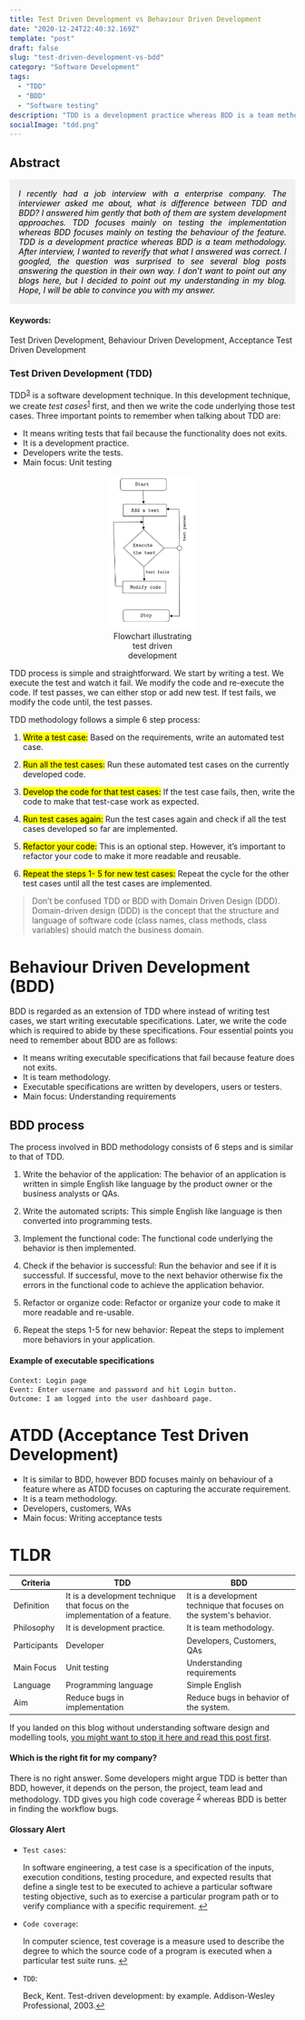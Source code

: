 ```yaml
---
title: Test Driven Development vs Behaviour Driven Development
date: "2020-12-24T22:40:32.169Z"
template: "post"
draft: false
slug: "test-driven-development-vs-bdd"
category: "Software Development"
tags:
  - "TDD"
  - "BDD"
  - "Software testing"
description: "TDD is a development practice whereas BDD is a team methodology. After interview, I wanted to reverify that what I answered was correct."
socialImage: "tdd.png"
---
```


## Abstract

<div class="abstract" style="background-color: #f1f0f0; color: rgba(0, 0, 0, 1); padding: 1rem;font-style: italic;text-align: justify;">
I recently had a job interview with a enterprise company. The interviewer asked me about, what is difference between TDD and BDD? I answered him gently that both of them are system development approaches. TDD focuses mainly on testing the implementation whereas BDD focuses mainly on testing the behaviour of the feature. TDD is a development practice whereas BDD is a team methodology. After interview, I wanted to reverify that what I answered was correct. I googled, the question was surprised to see several blog posts answering the question in their own way. I don’t want to point out any blogs here, but I decided to point out my understanding in my blog. Hope, I will be able to convince you with my answer.
</div>

#### Keywords:

Test Driven Development, Behaviour Driven Development, Acceptance Test Driven Development

### Test Driven Development (TDD)

TDD<sup><a href="#fn3" id="ref2">3</a></sup> is a software development technique. In this development technique, we create _test cases_<sup><a href="#fn1" id="ref1">1</a></sup> first, and then we write the code underlying those test cases. Three important points to remember when talking about TDD are:

- It means writing tests that fail because the functionality does not exits.
- It is a development practice.
- Developers write the tests.
- Main focus: Unit testing

<style>
figure {text-align: center; width: 30%; margin: 0px auto; }
</style>
<figure>
    <img src="tdd.png" alt="TDD" />
    <figcaption>Flowchart illustrating test driven development</figcaption>
</figure>

TDD process is simple and straightforward. We start by writing a test. We execute the test and watch it fail. We modify the code and re-execute the code. If test passes, we can either stop or add new test. If test fails, we modify the code until, the test passes.

TDD methodology follows a simple 6 step process:

1. <mark>Write a test case:</mark> Based on the requirements, write an automated test case.

2. <mark>Run all the test cases:</mark> Run these automated test cases on the currently developed code.

3. <mark>Develop the code for that test cases:</mark> If the test case fails, then, write the code to make that test-case work as expected.

4. <mark>Run test cases again:</mark> Run the test cases again and check if all the test cases developed so far are implemented.

5. <mark>Refactor your code:</mark> This is an optional step. However, it’s important to refactor your code to make it more readable and reusable.

6. <mark>Repeat the steps 1- 5 for new test cases:</mark> Repeat the cycle for the other test cases until all the test cases are implemented.

<blockquote>
  Don’t be confused TDD or BDD with Domain Driven Design (DDD). Domain-driven design (DDD) is the concept that the structure and language of software code (class names, class methods, class variables) should match the business domain.
</blockquote>

# Behaviour Driven Development (BDD)

BDD is regarded as an extension of TDD where instead of writing test cases, we start writing executable specifications. Later, we write the code which is required to abide by these specifications. Four essential points you need to remember about BDD are as follows:

- It means writing executable specifications that fail because feature does not exits.
- It is team methodology.
- Executable specifications are written by developers, users or testers.
- Main focus: Understanding requirements

## BDD process

The process involved in BDD methodology consists of 6 steps and is similar to that of TDD.

1. Write the behavior of the application: The behavior of an application is written in simple English like language by the product owner or the business analysts or QAs.

2. Write the automated scripts: This simple English like language is then converted into programming tests.

3. Implement the functional code: The functional code underlying the behavior is then implemented.

4. Check if the behavior is successful: Run the behavior and see if it is successful. If successful, move to the next behavior otherwise fix the errors in the functional code to achieve the application behavior.

5. Refactor or organize code: Refactor or organize your code to make it more readable and re-usable.

6. Repeat the steps 1-5 for new behavior: Repeat the steps to implement more behaviors in your application.

#### Example of executable specifications

```
Context: Login page
Event: Enter username and password and hit Login button.
Outcome: I am logged into the user dashboard page.
```

# ATDD (Acceptance Test Driven Development)

- It is similar to BDD, however BDD focuses mainly on behaviour of a feature where as ATDD focuses on capturing the accurate requirement.
- It is a team methodology.
- Developers, customers, WAs
- Main focus: Writing acceptance tests

# TLDR

<table>
<thead>
  <tr>
    <th class="tg-fymr">Criteria</th>
    <th class="tg-0pky">TDD</th>
    <th class="tg-0pky">BDD</th>
  </tr>
</thead>
<tbody>
  <tr>
    <td class="tg-fymr">Definition</td>
    <td class="tg-0pky">It is a development technique that focus on the implementation of a feature.</td>
    <td class="tg-0pky">It is a development technique that focuses on the system's behavior. </td>
  </tr>
  <tr>
    <td class="tg-fymr">Philosophy</td>
    <td class="tg-0pky">It is development practice.</td>
    <td class="tg-0pky">It is team methodology. </td>
  </tr>
  <tr>
    <td class="tg-1wig">Participants</td>
    <td class="tg-0lax">Developer</td>
    <td class="tg-0lax">Developers, Customers, QAs</td>
  </tr>
  <tr>
    <td class="tg-1wig">Main Focus</td>
    <td class="tg-0lax">Unit testing</td>
    <td class="tg-0lax">Understanding requirements</td>
  </tr>
  <tr>
    <td class="tg-1wig">Language</td>
    <td class="tg-0lax">Programming language</td>
    <td class="tg-0lax">Simple English</td>
  </tr>
  <tr>
    <td class="tg-1wig">Aim</td>
    <td class="tg-0lax">Reduce bugs in implementation</td>
    <td class="tg-0lax">Reduce bugs in behavior of the system.</td>
  </tr>
</tbody>
</table>

If you landed on this blog without understanding software design and modelling tools, [you might want to stop it here and read this post first](/survey-about-mdse/).

#### Which is the right fit for my company?

There is no right answer. Some developers might argue TDD is better than BDD, however, it depends on the person, the project, team lead and methodology. TDD gives you high code coverage <sup><a href="#fn2" id="ref2">2</a></sup> whereas BDD is better in finding the workflow bugs.

#### Glossary Alert

- `Test cases`: <p id="fn1">In software engineering, a test case is a specification of the inputs, execution conditions, testing procedure, and expected results that define a single test to be executed to achieve a particular software testing objective, such as to exercise a particular program path or to verify compliance with a specific requirement. <a href="#ref1" title="Jump back to footnote 2 in the text.">↩</a></p>
- `Code coverage`: <p id="fn2">In computer science, test coverage is a measure used to describe the degree to which the source code of a program is executed when a particular test suite runs. <a href="#ref2" title="Jump back to footnote 2 in the text.">↩</a><p>
- `TDD`: <p id="fn3"> Beck, Kent. Test-driven development: by example. Addison-Wesley Professional, 2003.<a href="#ref3" title="Jump back to footnote 2 in the text.">↩</a><p>
